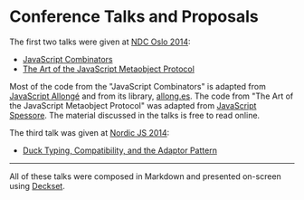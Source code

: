 # Conference Talks and Proposals

The first two talks were given at [NDC Oslo 2014][1]:

* [JavaScript Combinators][7]
* [The Art of the JavaScript Metaobject Protocol][8]

[7]: https://speakerdeck.com/raganwald/javascript-combinators
[8]: https://speakerdeck.com/raganwald/the-art-of-the-javascript-metaobject-protocol

[1]: https://www.ndcoslo.com
[2]: https://decksetapp.com

Most of the code from the "JavaScript Combinators" is adapted from [JavaScript Allongé][3] and from its library, [allong.es][5]. The code from "The Art of the JavaScript Metaobject Protocol" was adapted from [JavaScript Spessore][4]. The material discussed in the talks is free to read online.

[3]: https://leanpub.com/javascript-allonge/read
[4]: https://leanpub.com/javascript-spessore/read
[5]: http://allong.es

The third talk was given at [Nordic JS 2014][6]:

* [Duck Typing, Compatibility, and the Adaptor Pattern][7]

[6]: https://nordicjs.com
[7]: https://speakerdeck.com/raganwald/duck-typing-compatibility-and-the-adaptor-pattern

---

All of these talks were composed in Markdown and presented on-screen using [Deckset][2].
